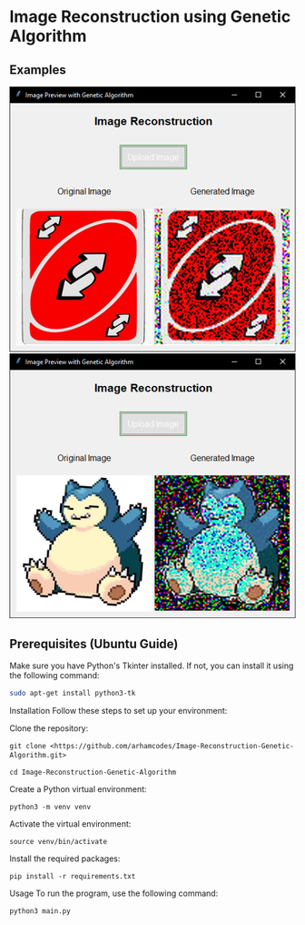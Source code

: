 # Image Reconstruction using Genetic Algorithm

## Examples
![Example Image](https://github.com/arhamcodes/Image-Reconstruction-Genetic-Algorithm/blob/main/example-2.png)
![Example Image](https://github.com/arhamcodes/Image-Reconstruction-Genetic-Algorithm/blob/main/example.png)

## Prerequisites (Ubuntu Guide)

Make sure you have Python's Tkinter installed. If not, you can install it using the following command:

```bash
sudo apt-get install python3-tk
```

Installation
Follow these steps to set up your environment:

Clone the repository:
```
git clone <https://github.com/arhamcodes/Image-Reconstruction-Genetic-Algorithm.git>
```
```
cd Image-Reconstruction-Genetic-Algorithm
```

Create a Python virtual environment:
```
python3 -m venv venv
```

Activate the virtual environment:
```
source venv/bin/activate
```

Install the required packages:
```
pip install -r requirements.txt
```

Usage
To run the program, use the following command:
```
python3 main.py
```
